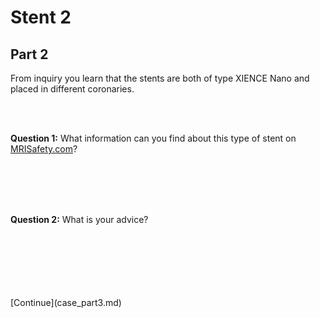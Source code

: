 # Stent 2

## Part 2

From inquiry you learn that the stents are both of type XIENCE Nano and 
placed in different coronaries.

<br>
<br>

**Question 1:** What information can you find about this type of stent on [MRISafety.com](http://www.mrisafety.com)?

<br>
<br>
<br>
<br>

**Question 2:** What is your advice?

<br>
<br>
<br>
<br>
<br>
<br>
[Continue](case_part3.md)

